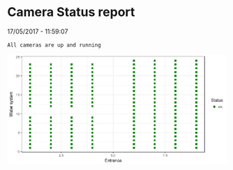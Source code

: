 Camera Status report
================
17/05/2017 - 11:59:07

    All cameras are up and running

![](camreport_files/figure-markdown_github/unnamed-chunk-2-1.png)
